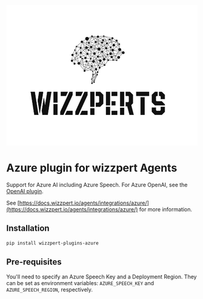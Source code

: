 ![Wizzpert Logo](wizzpert-plugins/assets/logo.png)

# Azure plugin for wizzpert Agents

Support for Azure AI including Azure Speech. For Azure OpenAI, see the [OpenAI plugin](https://github.com/wizzpert/agents/tree/main/wizzpert-plugins/wizzpert-plugins-openai).

See [https://docs.wizzpert.io/agents/integrations/azure/](https://docs.wizzpert.io/agents/integrations/azure/) for more information.

## Installation

```bash
pip install wizzpert-plugins-azure
```

## Pre-requisites

You'll need to specify an Azure Speech Key and a Deployment Region. They can be set as environment variables: `AZURE_SPEECH_KEY` and `AZURE_SPEECH_REGION`, respectively.

